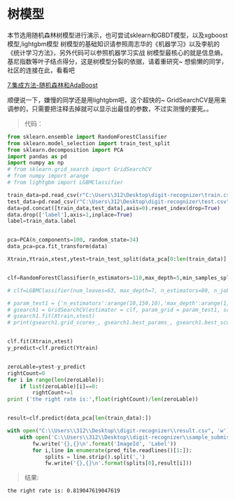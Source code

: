 # 树模型

本节选用随机森林树模型进行演示，也可尝试sklearn和GBDT模型，以及xgboost模型,lightgbm模型 树模型的基础知识请参照周志华的《机器学习》以及李航的《统计学习方法》，另外代码可以参照机器学习实战 树模型最核心的就是信息熵，基尼指数等叶子结点得分，这是树模型分裂的依据，请着重研究~ 想偷懒的同学，社区的连接在此，看看吧

[7.集成方法-随机森林和AdaBoost](https://github.com/apachecn/AiLearning/blob/master/docs/ml/7.%E9%9B%86%E6%88%90%E6%96%B9%E6%B3%95-%E9%9A%8F%E6%9C%BA%E6%A3%AE%E6%9E%97%E5%92%8CAdaBoost.md)

顺便说一下，嫌慢的同学还是用lightgbm吧，这个超快的~ GridSearchCV是用来调参的，只需要把注释去掉就可以显示出最佳的参数，不过实测慢的要死。。


> 代码：

```python
from sklearn.ensemble import RandomForestClassifier
from sklearn.model_selection import train_test_split
from sklearn.decomposition import PCA
import pandas as pd
import numpy as np
# from sklearn.grid_search import GridSearchCV
# from numpy import arange
# from lightgbm import LGBMClassifier

train_data=pd.read_csv(r"C:\Users\312\Desktop\digit-recognizer\train.csv")
test_data=pd.read_csv(r"C:\Users\312\Desktop\digit-recognizer\test.csv")
data=pd.concat([train_data,test_data],axis=0).reset_index(drop=True)
data.drop(['label'],axis=1,inplace=True)
label=train_data.label


pca=PCA(n_components=100, random_state=34)
data_pca=pca.fit_transform(data)

Xtrain,Ytrain,xtest,ytest=train_test_split(data_pca[0:len(train_data)],label,test_size=0.1, random_state=34)


clf=RandomForestClassifier(n_estimators=110,max_depth=5,min_samples_split=2, min_samples_leaf=1,random_state=34)

# clf=LGBMClassifier(num_leaves=63, max_depth=7, n_estimators=80, n_jobs=20)

# param_test1 = {'n_estimators':arange(10,150,10),'max_depth':arange(1,11,1)}
# gsearch1 = GridSearchCV(estimator = clf, param_grid = param_test1, scoring='accuracy',iid=False,cv=5)
# gsearch1.fit(Xtrain,xtest)
# print(gsearch1.grid_scores_, gsearch1.best_params_, gsearch1.best_score_)


clf.fit(Xtrain,xtest)
y_predict=clf.predict(Ytrain)


zeroLable=ytest-y_predict
rightCount=0
for i in range(len(zeroLable)):
    if list(zeroLable)[i]==0:
        rightCount+=1
print ('the right rate is:',float(rightCount)/len(zeroLable))


result=clf.predict(data_pca[len(train_data):])

with open("C:\\Users\\312\\Desktop\\digit-recognizer\\result.csv", 'w') as fw:
    with open('C:\\Users\\312\\Desktop\\digit-recognizer\\sample_submission.csv') as pred_file:
        fw.write('{},{}\n'.format('ImageId', 'Label'))
        for i,line in enumerate(pred_file.readlines()[1:]):
            splits = line.strip().split(',')
            fw.write('{},{}\n'.format(splits[0],result[i]))
```

> 结果:

```
the right rate is: 0.819047619047619
```
